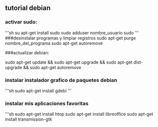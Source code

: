 ## tutorial debian

### activar sudo:

'''sh
su
apt-get install sudo
sudo adduser nombre_usuario sudo
'''
###desinstalar programas y limpiar registros
sudo apt-get purge nombre_del_programa
sudo apt-get autoremove

###actualizar debian:

sudo apt-get update && sudo apt-get upgrade && sudo apt-get dist-upgrade && sudo apt-get autoremove


### instalar instalador grafico de paquetes debian

'''sh
sudo apt-get install gdebi
'''

### instalar mis aplicaciones favoritas
'''sh
sudo apt-get install htop
sudo apt-get install libreoffice
sudo apt-get install transmission-gtk
